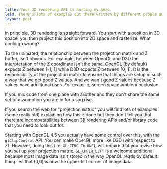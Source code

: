 ```yaml
---
title: Your 3D rendering API is hurting my head
lead: There's lots of examples out there written by different people and they bring with them a set of assumptions. Unless you have some experience with these issues you are undoubtedly going to make mistakes. 
layout: post
---
```


In principle, 3D rendering is straight forward. You start with a position in 3D space, you then project this position into 2D space and rasterize. What could go wrong?

To the uniniated, the relationship between the projection matrix and Z buffer, isn't obvious. For example, between OpenGL and D3D the interptetation of the Z coordinate isn't the same. OpenGL (by default) expects Z between [-1, 1] while D3D expects Z between [0, 1]. It is the responsibility of the projection matrix to ensure that things are setup in such a way that we get good Z values. And we wan't good Z values because Z values have additional uses. For example, screen space ambient occlusion.

If you mix code from one place with another and they don't share the same set of assumption you are in for a surprise.

If you search the web for "projection matrix" you will find lots of examples (some really old) explaining how this is done but they don't tell you that there are incompatabilities between 3D rendering APIs and/or library code that you need to look out for.

Starting with OpenGL 4.5 you actually have some control over this, with the `glClipControl` API. You can make OpenGL more like D3D (with respect to Z). However, doing this (i.e. `GL_ZERO_TO_ONE`), will require that you revise how you set up your projection matrix. `GL_UPPER_LEFT` is a welcome additional because most image data isn't stored in the way OpenGL reads by default. It implies that (0,0) is now the upper-left corner of image data.
